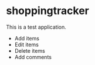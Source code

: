 # shoppingtracker

This is a test application.

 - Add items
 - Edit items
 - Delete items
 - Add comments